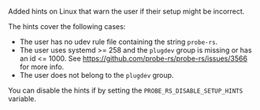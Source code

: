 Added hints on Linux that warn the user if their setup might be incorrect.

The hints cover the following cases:

- The user has no udev rule file containing the string `probe-rs`.
- The user uses systemd >= 258 and the `plugdev` group is missing or has an id <= 1000.
  See https://github.com/probe-rs/probe-rs/issues/3566 for more info.
- The user does not belong to the `plugdev` group.

You can disable the hints if by setting the `PROBE_RS_DISABLE_SETUP_HINTS` variable.
